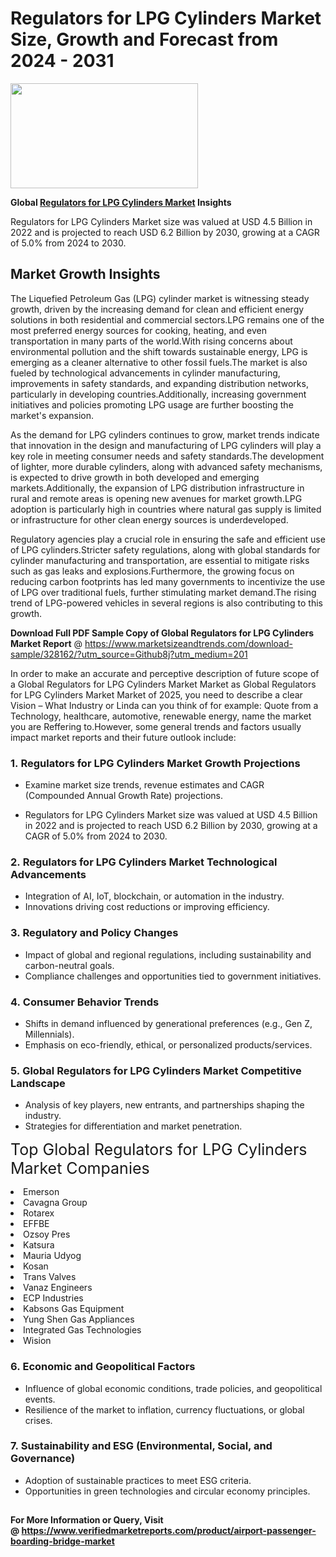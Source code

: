 <H1>Regulators for LPG Cylinders Market Size, Growth and Forecast from 2024 - 2031</H1><img class="aligncenter size-medium wp-image-584254" src="https://thirdeyenews.in/wp-content/uploads/2024/09/Global-Market-Research-300x168.jpeg" alt="" width="300" height="168" /><p><strong>Global&nbsp;<a href="https://www.marketsizeandtrends.com/download-sample/328162/?utm_source=Github8j?utm_medium=201">Regulators for LPG Cylinders Market</a> Insights</strong></p><p>Regulators for LPG Cylinders Market size was valued at USD 4.5 Billion in 2022 and is projected to reach USD 6.2 Billion by 2030, growing at a CAGR of 5.0% from 2024 to 2030.</p><p><h2>Market Growth Insights</h2> <p>The Liquefied Petroleum Gas (LPG) cylinder market is witnessing steady growth, driven by the increasing demand for clean and efficient energy solutions in both residential and commercial sectors.LPG remains one of the most preferred energy sources for cooking, heating, and even transportation in many parts of the world.With rising concerns about environmental pollution and the shift towards sustainable energy, LPG is emerging as a cleaner alternative to other fossil fuels.The market is also fueled by technological advancements in cylinder manufacturing, improvements in safety standards, and expanding distribution networks, particularly in developing countries.Additionally, increasing government initiatives and policies promoting LPG usage are further boosting the market's expansion.</p> <p>As the demand for LPG cylinders continues to grow, market trends indicate that innovation in the design and manufacturing of LPG cylinders will play a key role in meeting consumer needs and safety standards.The development of lighter, more durable cylinders, along with advanced safety mechanisms, is expected to drive growth in both developed and emerging markets.Additionally, the expansion of LPG distribution infrastructure in rural and remote areas is opening new avenues for market growth.LPG adoption is particularly high in countries where natural gas supply is limited or infrastructure for other clean energy sources is underdeveloped.</p> <p>Regulatory agencies play a crucial role in ensuring the safe and efficient use of LPG cylinders.Stricter safety regulations, along with global standards for cylinder manufacturing and transportation, are essential to mitigate risks such as gas leaks and explosions.Furthermore, the growing focus on reducing carbon footprints has led many governments to incentivize the use of LPG over traditional fuels, further stimulating market demand.The rising trend of LPG-powered vehicles in several regions is also contributing to this growth.</p> <p><span class=""><strong>Download Full PDF Sample Copy of Global Regulators for LPG Cylinders Market Report</strong> @ <a href="https://www.marketsizeandtrends.com/download-sample/328162/?utm_source=Github8j?utm_medium=201" target="_blank">https://www.marketsizeandtrends.com/download-sample/328162/?utm_source=Github8j?utm_medium=201</a></span></p><p>In order to make an accurate and perceptive description of future scope of a Global&nbsp;Regulators for LPG Cylinders Market Market as Global&nbsp;Regulators for LPG Cylinders Market Market of 2025, you need to describe a clear Vision &ndash; What Industry or Linda can you think of for example: Quote from a Technology, healthcare, automotive, renewable energy, name the market you are Reffering to.However, some general trends and factors usually impact market reports and their future outlook include:</p><h3>1.&nbsp;<strong>Regulators for LPG Cylinders Market Growth Projections</strong></h3><ul><li>Examine market size trends, revenue estimates and CAGR (Compounded Annual Growth Rate) projections.</li><li><p>Regulators for LPG Cylinders Market size was valued at USD 4.5 Billion in 2022 and is projected to reach USD 6.2 Billion by 2030, growing at a CAGR of 5.0% from 2024 to 2030.</p></li></ul><h3>2.&nbsp;<strong>Regulators for LPG Cylinders Market Technological Advancements</strong></h3><ul><li>Integration of AI, IoT, blockchain, or automation in the industry.</li><li>Innovations driving cost reductions or improving efficiency.</li></ul><h3>3.&nbsp;<strong>Regulatory and Policy Changes</strong></h3><ul><li>Impact of global and regional regulations, including sustainability and carbon-neutral goals.</li><li>Compliance challenges and opportunities tied to government initiatives.</li></ul><h3>4.&nbsp;<strong>Consumer Behavior Trends</strong></h3><ul><li>Shifts in demand influenced by generational preferences (e.g., Gen Z, Millennials).</li><li>Emphasis on eco-friendly, ethical, or personalized products/services.</li></ul><h3>5.&nbsp;<strong>Global Regulators for LPG Cylinders Market Competitive Landscape</strong></h3><ul><li>Analysis of key players, new entrants, and partnerships shaping the industry.</li><li>Strategies for differentiation and market penetration.</li></ul><p data-pm-slice="1 1 []"><span style="color: inherit; font-family: inherit; font-size: 25px;">Top Global Regulators for LPG Cylinders Market Companies</span></p><div class="" data-test-id=""><p><li>Emerson</li><li> Cavagna Group</li><li> Rotarex</li><li> EFFBE</li><li> Ozsoy Pres</li><li> Katsura</li><li> Mauria Udyog</li><li> Kosan</li><li> Trans Valves</li><li> Vanaz Engineers</li><li> ECP Industries</li><li> Kabsons Gas Equipment</li><li> Yung Shen Gas Appliances</li><li> Integrated Gas Technologies</li><li> Wision</li></p></div><h3>6.&nbsp;<strong>Economic and Geopolitical Factors</strong></h3><ul><li>Influence of global economic conditions, trade policies, and geopolitical events.</li><li>Resilience of the market to inflation, currency fluctuations, or global crises.</li></ul><h3>7.&nbsp;<strong>Sustainability and ESG (Environmental, Social, and Governance)</strong></h3><ul><li>Adoption of sustainable practices to meet ESG criteria.</li><li>Opportunities in green technologies and circular economy principles.</li></ul><h2><strong style="font-size: 14px;">For More Information or Query, Visit @&nbsp;</strong><a style="background-color: #ffffff; font-size: 14px;" href="https://www.marketsizeandtrends.com/report/regulators-for-lpg-cylinders-market/" target="_blank">https://www.verifiedmarketreports.com/product/airport-passenger-boarding-bridge-market</a></h2>
